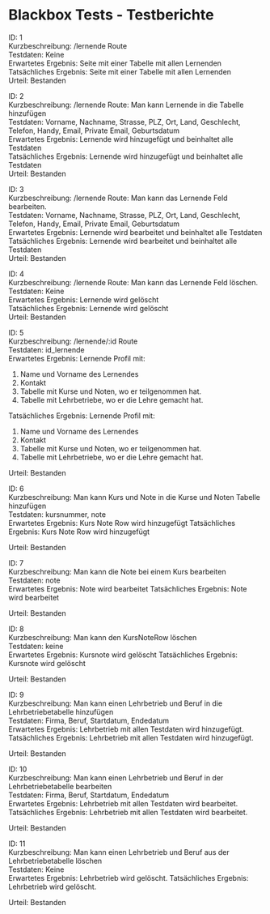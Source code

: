 # Blackbox Tests - Testberichte
ID: 1\
Kurzbeschreibung: /lernende Route\
Testdaten: Keine\
Erwartetes Ergebnis: Seite mit einer Tabelle mit allen Lernenden\
Tatsächliches Ergebnis: Seite mit einer Tabelle mit allen Lernenden\
Urteil: Bestanden

ID: 2\
Kurzbeschreibung: /lernende Route: Man kann Lernende in die Tabelle hinzufügen\
Testdaten: Vorname, Nachname, Strasse, PLZ, Ort, Land, Geschlecht, Telefon, Handy, Email, Private Email, Geburtsdatum\
Erwartetes Ergebnis: Lernende wird hinzugefügt und beinhaltet alle Testdaten\
Tatsächliches Ergebnis: Lernende wird hinzugefügt und beinhaltet alle Testdaten\
Urteil: Bestanden

ID: 3\
Kurzbeschreibung: /lernende Route: Man kann das Lernende Feld bearbeiten.\
Testdaten: Vorname, Nachname, Strasse, PLZ, Ort, Land, Geschlecht, Telefon, Handy, Email, Private Email, Geburtsdatum\
Erwartetes Ergebnis: Lernende wird bearbeitet und beinhaltet alle Testdaten\
Tatsächliches Ergebnis: Lernende wird bearbeitet und beinhaltet alle Testdaten\
Urteil: Bestanden

ID: 4\
Kurzbeschreibung: /lernende Route: Man kann das Lernende Feld löschen.\
Testdaten: Keine\
Erwartetes Ergebnis: Lernende wird gelöscht\
Tatsächliches Ergebnis: Lernende wird gelöscht\
Urteil: Bestanden

ID: 5\
Kurzbeschreibung: /lernende/:id Route\
Testdaten: id_lernende\
Erwartetes Ergebnis: Lernende Profil mit:
1. Name und Vorname des Lernendes
2. Kontakt
3. Tabelle mit Kurse und Noten, wo er teilgenommen hat.
4. Tabelle mit Lehrbetriebe, wo er die Lehre gemacht hat.

Tatsächliches Ergebnis: Lernende Profil mit:
1. Name und Vorname des Lernendes
2. Kontakt
3. Tabelle mit Kurse und Noten, wo er teilgenommen hat.
4. Tabelle mit Lehrbetriebe, wo er die Lehre gemacht hat.

Urteil: Bestanden

ID: 6\
Kurzbeschreibung: Man kann Kurs und Note in die Kurse und Noten Tabelle hinzufügen\
Testdaten: kursnummer, note\
Erwartetes Ergebnis: Kurs Note Row wird hinzugefügt
Tatsächliches Ergebnis: Kurs Note Row wird hinzugefügt

Urteil: Bestanden

ID: 7\
Kurzbeschreibung: Man kann die Note bei einem Kurs bearbeiten\
Testdaten: note\
Erwartetes Ergebnis: Note wird bearbeitet
Tatsächliches Ergebnis: Note wird bearbeitet

Urteil: Bestanden

ID: 8\
Kurzbeschreibung: Man kann den KursNoteRow löschen\
Testdaten: keine\
Erwartetes Ergebnis: Kursnote wird gelöscht
Tatsächliches Ergebnis: Kursnote wird gelöscht

Urteil: Bestanden

ID: 9\
Kurzbeschreibung: Man kann einen Lehrbetrieb und Beruf in die Lehrbetriebetabelle hinzufügen\
Testdaten: Firma, Beruf, Startdatum, Endedatum\
Erwartetes Ergebnis: Lehrbetrieb mit allen Testdaten wird hinzugefügt.
Tatsächliches Ergebnis: Lehrbetrieb mit allen Testdaten wird hinzugefügt.

Urteil: Bestanden

ID: 10\
Kurzbeschreibung: Man kann einen Lehrbetrieb und Beruf in der Lehrbetriebetabelle bearbeiten\
Testdaten: Firma, Beruf, Startdatum, Endedatum\
Erwartetes Ergebnis: Lehrbetrieb mit allen Testdaten wird bearbeitet.
Tatsächliches Ergebnis: Lehrbetrieb mit allen Testdaten wird bearbeitet.

Urteil: Bestanden

ID: 11\
Kurzbeschreibung: Man kann einen Lehrbetrieb und Beruf aus der Lehrbetriebetabelle löschen\
Testdaten: Keine\
Erwartetes Ergebnis: Lehrbetrieb wird gelöscht.
Tatsächliches Ergebnis: Lehrbetrieb wird gelöscht.

Urteil: Bestanden




